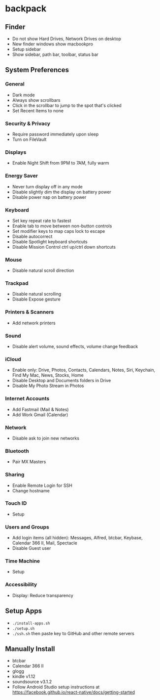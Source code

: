 # backpack

## Finder

- Do not show Hard Drives, Network Drives on desktop
- New finder windows show macbookpro
- Setup sidebar
- Show sidebar, path bar, toolbar, status bar

## System Preferences

### General

- Dark mode
- Always show scrollbars
- Click in the scrollbar to jump to the spot that's clicked
- Set Recent Items to none

### Security & Privacy

- Require password immediately upon sleep
- Turn on FileVault

### Displays

- Enable Night Shift from 9PM to 7AM, fully warm

### Energy Saver

- Never turn display off in any mode
- Disable slightly dim the display on battery power
- Disable power nap on battery power

### Keyboard

- Set key repeat rate to fastest
- Enable tab to move between non-button controls
- Set modifier keys to map caps lock to escape
- Disable autocorrect
- Disable Spotlight keyboard shortcuts
- Disable Mission Control ctrl up/ctrl down shortcuts

### Mouse

- Disable natural scroll direction

### Trackpad

- Disable natural scrolling
- Disable Expose gesture

### Printers & Scanners

- Add network printers

### Sound

- Disable alert volume, sound effects, volume change feedback

### iCloud

- Enable only: Drive, Photos, Contacts, Calendars, Notes, Siri, Keychain, Find My Mac, News, Stocks, Home
- Disable Desktop and Documents folders in Drive
- Disable My Photo Stream in Photos

### Internet Accounts

- Add Fastmail (Mail & Notes)
- Add Work Gmail (Calendar)

### Network

- Disable ask to join new networks

### Bluetooth

- Pair MX Masters

### Sharing

- Enable Remote Login for SSH
- Change hostname

### Touch ID

- Setup

### Users and Groups

- Add login items (all hidden): Messages, Alfred, btcbar, Keybase, Calendar 366 II, Mail, Spectacle
- Disable Guest user

### Time Machine

- Setup

### Accessibility

- Display: Reduce transparency

## Setup Apps

- `./install-apps.sh`
- `./setup.sh`
- `./ssh.sh` then paste key to GitHub and other remote servers

## Manually Install

- btcbar
- Calendar 366 II
- glogg
- kindle v1.12
- soundsource v3.1.2
- Follow Android Studio setup instructions at https://facebook.github.io/react-native/docs/getting-started
